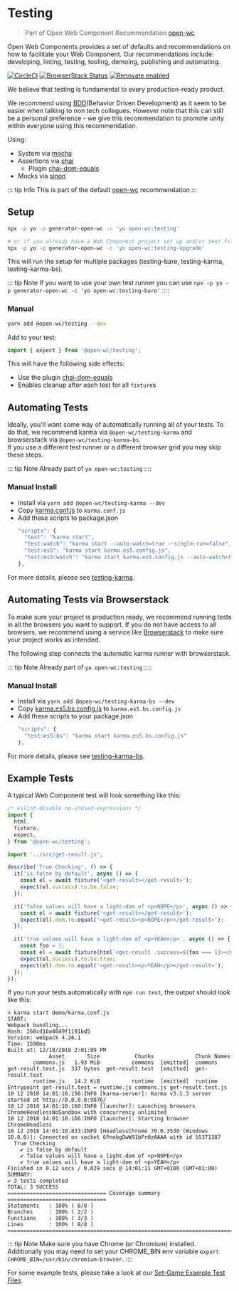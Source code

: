 # Testing

> Part of Open Web Component Recommendation [open-wc](https://github.com/open-wc/open-wc/)

Open Web Components provides a set of defaults and recommendations on how to facilitate your Web Component. Our recommendations include: developing, linting, testing, tooling, demoing, publishing and automating.

[![CircleCI](https://circleci.com/gh/open-wc/open-wc.svg?style=shield)](https://circleci.com/gh/open-wc/open-wc)
[![BrowserStack Status](https://www.browserstack.com/automate/badge.svg?badge_key=M2UrSFVRang2OWNuZXlWSlhVc3FUVlJtTDkxMnp6eGFDb2pNakl4bGxnbz0tLUE5RjhCU0NUT1ZWa0NuQ3MySFFWWnc9PQ==--86f7fac07cdbd01dd2b26ae84dc6c8ca49e45b50)](https://www.browserstack.com/automate/public-build/M2UrSFVRang2OWNuZXlWSlhVc3FUVlJtTDkxMnp6eGFDb2pNakl4bGxnbz0tLUE5RjhCU0NUT1ZWa0NuQ3MySFFWWnc9PQ==--86f7fac07cdbd01dd2b26ae84dc6c8ca49e45b50)
[![Renovate enabled](https://img.shields.io/badge/renovate-enabled-brightgreen.svg)](https://renovatebot.com/)

We believe that testing is fundamental to every production-ready product.

We recommend using [BDD](https://en.wikipedia.org/wiki/Behavior-driven_development)(Behavior Driven Development) as it seem to be easier when talking to non tech collegues. However note that this can still be a personal preference - we give this recommendation to promote unity within everyone using this recommendation.

Using:
- System via [mocha](https://mochajs.org/)
- Assertions via [chai](https://www.chaijs.com/)
  - Plugin [chai-dom-equals](https://www.npmjs.com/package/@open-wc/chai-dom-equals)
- Mocks via [sinon](https://sinonjs.org/)

::: tip Info
This is part of the default [open-wc](https://open-wc.org/) recommendation
:::

## Setup
```bash
npx -p yo -p generator-open-wc -c 'yo open-wc:testing'

# or if you already have a Web Component project set up and/or test files
npx -p yo -p generator-open-wc -c 'yo open-wc:testing-upgrade'
```

This will run the setup for multiple packages (testing-bare, testing-karma, testing-karma-bs).

::: tip Note
If you want to use your own test runner you can use `npx -p yo -p generator-open-wc -c 'yo open-wc:testing-bare'`
::::

### Manual
```bash
yarn add @open-wc/testing --dev
```

Add to your test:
```js
import { expect } from '@open-wc/testing';
```

This will have the following side effects:
  - Use the plugin [chai-dom-equals](https://www.npmjs.com/package/@open-wc/chai-dom-equals)
  - Enables cleanup after each test for all `fixture`s

## Automating Tests
Ideally, you'll want some way of automatically running all of your tests. To do that, we recommend karma via `@open-wc/testing-karma` and browserstack via `@open-wc/testing-karma-bs`.  
If you use a different test runner or a different browser grid you may skip these steps.

::: tip Note
Already part of `yo open-wc:testing`
::::

### Manual Install
- Install via `yarn add @open-wc/testing-karma --dev`
- Copy [karma.conf.js](https://github.com/open-wc/open-wc/blob/master/packages/generator-open-wc/generators/testing-karma/templates/static/karma.conf.js) to `karma.conf.js`
- Add these scripts to package.json
  ```js
  "scripts": {
    "test": "karma start",
    "test:watch": "karma start --auto-watch=true --single-run=false",
    "test:es5": "karma start karma.es5.config.js",
    "test:es5:watch": "karma start karma.es5.config.js --auto-watch=true --single-run=false",
  },
  ```

For more details, please see [testing-karma](https://open-wc.org/testing/testing-karma.html).

## Automating Tests via Browserstack
To make sure your project is production ready, we recommend running tests in all the browsers you want to support.
If you do not have access to all browsers, we recommend using a service like [Browserstack](https://www.browserstack.com/) to make sure your project works as intended.

The following step connects the automatic karma runner with browserstack.

::: tip Note
Already part of `yo open-wc:testing`
::::

### Manual Install

- Install via `yarn add @open-wc/testing-karma-bs --dev`
- Copy [karma.es5.bs.config.js](https://github.com/open-wc/open-wc/blob/master/packages/generator-open-wc/generators/testing-karma-bs/templates/static/karma.es5.bs.config.js) to `karma.es5.bs.config.js`
- Add these scripts to your package.json
  ```js
  "scripts": {
    "test:es5:bs": "karma start karma.es5.bs.config.js"
  },
  ```

For more details, please see [testing-karma-bs](https://open-wc.org/testing/testing-karma-bs.html).

## Example Tests

A typical Web Component test will look something like this:

```js
/* eslint-disable no-unused-expressions */
import {
  html,
  fixture,
  expect,
} from '@open-wc/testing';

import '../src/get-result.js';

describe('True Checking', () => {
  it('is false by default', async () => {
    const el = await fixture('<get-result></get-result>');
    expect(el.success).to.be.false;
  });

  it('false values will have a light-dom of <p>NOPE</p>', async () => {
    const el = await fixture('<get-result></get-result>');
    expect(el).dom.to.equal('<get-result><p>NOPE</p></get-result>');
  });

  it('true values will have a light-dom of <p>YEAH</p>', async () => {
    const foo = 1;
    const el = await fixture(html`<get-result .success=${foo === 1}></get-result>`);
    expect(el.success).to.be.true;
    expect(el).dom.to.equal('<get-result><p>YEAH</p></get-result>');
  });
});
```

If you run your tests automatically with `npm run test`, the output should look like this:

```
> karma start demo/karma.conf.js
START:
Webpack bundling...
Hash: 268cd16a4849f1191bd5
Version: webpack 4.26.1
Time: 1590ms
Built at: 12/18/2018 2:01:09 PM
             Asset       Size           Chunks             Chunk Names
        commons.js   1.93 MiB          commons  [emitted]  commons
get-result.test.js  337 bytes  get-result.test  [emitted]  get-result.test
        runtime.js   14.2 KiB          runtime  [emitted]  runtime
Entrypoint get-result.test = runtime.js commons.js get-result.test.js
18 12 2018 14:01:10.156:INFO [karma-server]: Karma v3.1.3 server started at http://0.0.0.0:9876/
18 12 2018 14:01:10.160:INFO [launcher]: Launching browsers ChromeHeadlessNoSandbox with concurrency unlimited
18 12 2018 14:01:10.166:INFO [launcher]: Starting browser ChromeHeadless
18 12 2018 14:01:10.833:INFO [HeadlessChrome 70.0.3538 (Windows 10.0.0)]: Connected on socket 6PnebgDwW91bPrHzAAAA with id 55371387
  True Checking
    ✔ is false by default
    ✔ false values will have a light-dom of <p>NOPE</p>
    ✔ true values will have a light-dom of <p>YEAH</p>
Finished in 0.12 secs / 0.029 secs @ 14:01:11 GMT+0100 (GMT+01:00)
SUMMARY:
✔ 3 tests completed
TOTAL: 3 SUCCESS
=============================== Coverage summary ===============================
Statements   : 100% ( 8/8 )
Branches     : 100% ( 2/2 )
Functions    : 100% ( 3/3 )
Lines        : 100% ( 8/8 )
================================================================================
```

::: tip Note
Make sure you have Chrome (or Chromium) installed.
Additionally you may need to set your CHROME_BIN env variable `export CHROME_BIN=/usr/bin/chromium-browser`.
::::

For some example tests, please take a look at our [Set-Game Example Test Files](https://github.com/open-wc/example-vanilla-set-game/tree/master/test).
